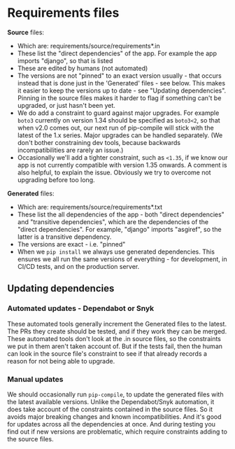 # Requirements files

**Source** files:

* Which are: requirements/source/requirements*.in
* These list the "direct dependencies" of the app. For example the app imports "django", so that is listed
* These are edited by humans (not automated)
* The versions are not "pinned" to an exact version usually - that occurs instead that is done just in the 'Generated' files - see below. This makes it easier to keep the versions up to date - see "Updating dependencies". Pinning in the source files makes it harder to flag if something can't be upgraded, or just hasn't been yet.
* We do add a constraint to guard against major upgrades. For example `boto3` currently on version 1.34 should be specified as `boto3<2`, so that when v2.0 comes out, our next run of pip-compile will stick with the latest of the 1.x series. Major upgrades can be handled separately. (We don't bother constraining dev tools, because backwards incompatibilities are rarely an issue.)
* Occasionally we'll add a tighter constraint, such as `<1.35`, if we know our app is not currently compatible with version 1.35 onwards. A comment is also helpful, to explain the issue. Obviously we try to overcome not upgrading before too long.

**Generated** files:

* Which are: requirements/source/requirements*.txt
* These list the all dependencies of the app - both "direct dependencies" and "transitive dependencies", which are the dependencies of the "direct dependencies". For example, "django" imports "asgiref", so the latter is a transitive dependency.
* The versions are exact - i.e. "pinned"
* When we `pip install` we always use generated dependencies. This ensures we all run the same versions of everything - for development, in CI/CD tests, and on the production server.

## Updating dependencies

### Automated updates - Dependabot or Snyk

These automated tools generally increment the Generated files to the latest. The PRs they create should be tested, and if they work they can be merged. These automated tools don't look at the .in source files, so the constraints we put in them aren't taken account of. But if the tests fail, then the human can look in the source file's constraint to see if that already records a reason for not being able to upgrade.

### Manual updates

We should occasionally run `pip-compile`, to update the generated files with the latest available versions. Unlike the Dependabot/Snyk automation, it does take account of the constraints contained in the source files. So it avoids major breaking changes and known incompatibilities. And it's good for updates across all the dependencies at once. And during testing you find out if new versions are problematic, which require constraints adding to the source files.
